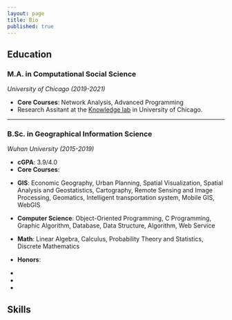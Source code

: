 ```yaml
---
layout: page
title: Bio
published: true
---
```


## Education

### M.A. in Computational Social Science
*University of Chicago (2019-2021)*

+ **Core Courses**: Network Analysis, Advanced Programming
+ Research Assitant at the [Knowledge lab](https://www.knowledgelab.org/people/knowledge_lab/) in University of Chicago.

---
### B.Sc. in Geographical Information Science
*Wuhan University (2015-2019)*

+ **cGPA**: 3.9/4.0
+ **Core Courses**:
 * **GIS**: Economic Geography, Urban Planning, Spatial Visualization, Spatial Analysis and Geostatistics, Cartography, Remote Sensing and Image Processing, Geomatics, Intelligent transportation system, Mobile GIS, WebGIS
  
 * **Computer Science**: Object-Oriented Programming, C Programming, Graphic Algorithm, Database, Data Structure, Algorithm, Web Service
 
 * **Math**: Linear Algebra, Calculus, Probability Theory and Statistics, Discrete Mathematics
 
  
+ **Honors**:
 * 
 * 
 * 

## Skills
